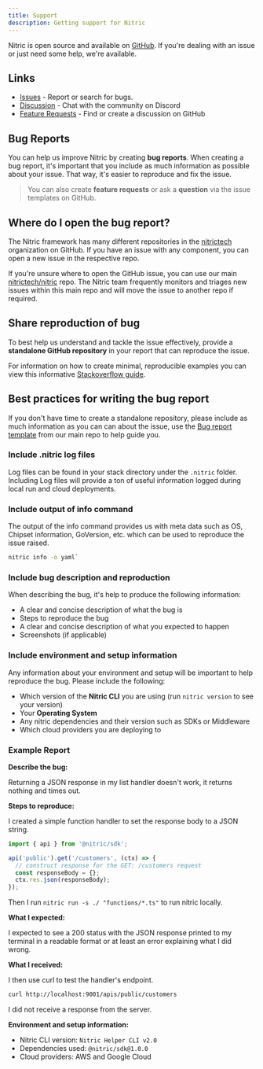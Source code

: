 ```yaml
---
title: Support
description: Getting support for Nitric
---
```


Nitric is open source and available on [GitHub](https://github.com/nitrictech/nitric). If you're dealing with an issue or just need some help, we're available.

## Links

- [Issues](https://github.com/nitrictech/nitric/issues) - Report or search for bugs.
- [Discussion](https://discord.gg/Webemece5C) - Chat with the community on Discord
- [Feature Requests](https://github.com/nitrictech/nitric/discussions) - Find or create a discussion on GitHub

## Bug Reports

You can help us improve Nitric by creating **bug reports**. When creating a bug report, it's important that you include as much information as possible about your issue. That way, it's easier to reproduce and fix the issue.

> You can also create **feature requests** or ask a **question** via the issue templates on GitHub.

## Where do I open the bug report?

The Nitric framework has many different repositories in the <a href="https://github.com/nitrictech" target="_blank">nitrictech</a> organization on GitHub. If you have an issue with any component, you can open a new issue in the respective repo.

If you're unsure where to open the GitHub issue, you can use our main <a href="https://github.com/nitrictech/nitric" target="_blank">nitrictech/nitric</a> repo. The Nitric team frequently monitors and triages new issues within this main repo and will move the issue to another repo if required.

## Share reproduction of bug

To best help us understand and tackle the issue effectively, provide a **standalone GitHub repository** in your report that can reproduce the issue.

For information on how to create minimal, reproducible examples you can view this informative <a href="https://stackoverflow.com/help/minimal-reproducible-example" target="_blank">Stackoverflow guide</a>.

## Best practices for writing the bug report

If you don't have time to create a standalone repository, please include as much information as you can can about the issue, use the <a href="https://github.com/nitrictech/nitric/issues/new?assignees=&labels=&template=bug_report.md&title=%27Create%20bug%20report%27" target="_blank">Bug report template</a> from our main repo to help guide you.

### Include .nitric log files

Log files can be found in your stack directory under the `.nitric` folder.
Including Log files will provide a ton of useful information logged during local run and cloud deployments.

### Include output of info command

The output of the info command provides us with meta data such as OS, Chipset information, GoVersion, etc. which can be used to reproduce the issue raised.

```bash
nitric info -o yaml`
```

### Include bug description and reproduction

When describing the bug, it's help to produce the following information:

- A clear and concise description of what the bug is
- Steps to reproduce the bug
- A clear and concise description of what you expected to happen
- Screenshots (if applicable)

### Include environment and setup information

Any information about your environment and setup will be important to help reproduce the bug. Please include the following:

- Which version of the **Nitric CLI** you are using (run `nitric version` to see your version)
- Your **Operating System**
- Any nitric dependencies and their version such as SDKs or Middleware
- Which cloud providers you are deploying to

### Example Report

**Describe the bug:**

Returning a JSON response in my list handler doesn't work, it returns nothing and times out.

**Steps to reproduce:**

I created a simple function handler to set the response body to a JSON string.

```typescript
import { api } from '@nitric/sdk';

api('public').get('/customers', (ctx) => {
  // construct response for the GET: /customers request
  const responseBody = {};
  ctx.res.json(responseBody);
});
```

Then I run `nitric run -s ./ "functions/*.ts"` to run nitric locally.

**What I expected:**

I expected to see a 200 status with the JSON response printed to my terminal in a readable format or at least an error explaining what I did wrong.

**What I received:**

I then use curl to test the handler's endpoint.

```bash
curl http://localhost:9001/apis/public/customers
```

I did not receive a response from the server.

**Environment and setup information:**

- Nitric CLI version: `Nitric Helper CLI v2.0`
- Dependencies used: `@nitric/sdk@1.0.0`
- Cloud providers: AWS and Google Cloud
